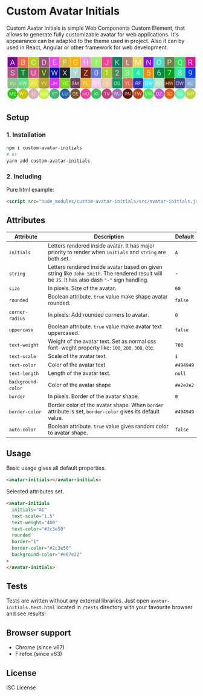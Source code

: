 # Custom Avatar Initials

Custom Avatar Initials is simple Web Components Custom Element, that allows to generate fully customizable avatar for web applications. It's appearance can be adapted to the theme used in project. Also it can by used in React, Angular or other framework for web development.

![example png](static/example.PNG)

## Setup

### 1. Installation

```bash
npm i custom-avatar-initials
# or
yarn add custom-avatar-initials
```

### 2. Including

Pure html example:

```html
<script src="node_modules/custom-avatar-initials/src/avatar-initials.js"></script>
```

## Attributes

| Attribute          | Description                                                                                                                                     | Default   |
| ------------------ | ----------------------------------------------------------------------------------------------------------------------------------------------- | --------- |
| `initials`         | Letters rendered inside avatar. It has major priority to render when `initials` and `string` are both set.                                      | `A`       |
| `string`           | Letters rendered inside avatar based on given string like `John Smith`. The rendered result will be `JS`. It has also dash `"-"` sign handling. | -         |
| `size`             | In pixels. Size of the avatar.                                                                                                                  | `60`      |
| `rounded`          | Boolean attribute. `true` value make shape avatar rounded.                                                                                      | `false`   |
| `corner-radius`    | In pixels: Add rounded corners to avatar.                                                                                                       | `0`       |
| `uppercase`        | Boolean attribute. `true` value make avatar text uppercased.                                                                                    | `false`   |
| `text-weight`      | Weight of the avatar text. Set as normal css font-weght property like: `100`, `200`, `300`, etc.                                                | `700`     |
| `text-scale`       | Scale of the avatar text.                                                                                                                       | `1`       |
| `text-color`       | Color of the avatar text                                                                                                                        | `#494949` |
| `text-length`      | Length of the avatar text.                                                                                                                      | `null`    |
| `background-color` | Color of the avatar shape                                                                                                                       | `#e2e2e2` |
| `border`           | In pixels. Border of the avatar shape.                                                                                                          | `0`       |
| `border-color`     | Border color of the avatar shape. When `border` attribute is set, `border-color` gives its default value.                                       | `#494949` |
| `auto-color`       | Boolean attribute. `true` value gives random color to avatar shape.                                                                             | `false`   |

## Usage

Basic usage gives all default properties.

```html
<avatar-initials></avatar-initials>
```

Selected attributes set.

```html
<avatar-initials
  initials="AI"
  text-scale="1.5"
  text-weight="400"
  text-color="#2c3e50"
  rounded
  border="1"
  border-color="#2c3e50"
  background-color="#e67e22"
>
</avatar-initials>
```

## Tests

Tests are written without any external libraries. Just open `avatar-initials.test.html` located in `/tests` directory with your favourite browser and see results!

## Browser support

- Chrome (since v67)
- Firefox (since v63)

## License

ISC License
